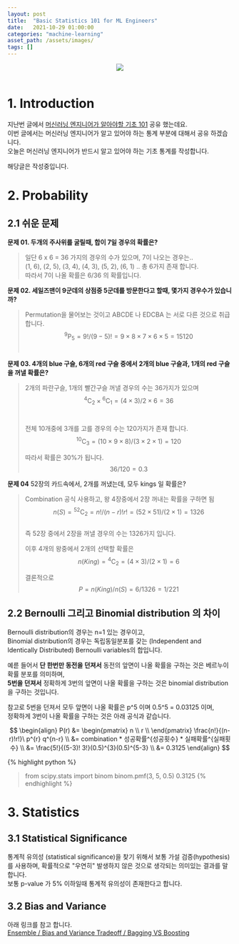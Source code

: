 ```yaml
---
layout: post 
title:  "Basic Statistics 101 for ML Engineers"
date:   2021-10-29 01:00:00 
categories: "machine-learning"
asset_path: /assets/images/ 
tags: []
---
```



<header>
    <img src="{{ page.asset_path }}coffee_keyboard.jpeg" class="center img-responsive img-rounded img-fluid">
</header>


# 1. Introduction

지난번 글에서 [머신러닝 엔지니어가 알아야할 기초 101](/engineering/2021/09/20/Basic-Engineering) 공유 했는데요.<br> 
이번 글에서는 머신러닝 엔지니어가 알고 있어야 하는 통계 부분에 대해서 공유 하겠습니다.<br>
오늘은 머신러닝 엔지니어가 반드시 알고 있어야 하는 기초 통계를 작성합니다. 


해당글은 작성중입니다.


# 2. Probability

## 2.1 쉬운 문제

**문제 01. 두개의 주사위를 굴릴때, 합이 7일 경우의 확률은?** 

> 일단 6 x 6 = 36 가지의 경우의 수가 있으며, 7이 나오는 경우는..<br>
> (1, 6), (2, 5), (3, 4), (4, 3), (5, 2), (6, 1) .. 총 6가지 존재 합니다.<br>
> 따라서 7이 나올 확률은 6/36 의 확률입니다. 


**문제 02. 세일즈맨이 9군데의 상점중 5군데를 방문한다고 할때, 몇가지 경우수가 있습니까?** 

> Permutation을 물어보는 것이고 ABCDE 나 EDCBA 는 서로 다른 것으로 취급합니다. <br>
> $$ {}^{9} \mathrm{ P }_5 = 9! / (9-5)! = 9 \times 8 \times 7 \times 6 \times 5 = 15120 $$ <br> 


**문제 03. 4개의 blue 구슬, 6개의 red 구슬 중에서 2개의 blue 구슬과, 1개의 red 구슬을 꺼낼 확률은?**

> 2개의 파란구슬, 1개의 빨간구슬 꺼낼 경우의 수는 36가지가 있으며 <br>
> $$ {}^{4} \mathrm{ C }_2 \times {}^{6} \mathrm{ C }_1 = (4 \times 3)/2 \times 6 = 36 $$ <br>
> 
> 전체 10개중에 3개를 고를 경우의 수는 120가지가 존재 합니다. <br>
> $$ {}^{10} \mathrm{ C }_3 = (10 \times 9 \times 8) / (3 \times 2 \times 1) = 120 $$
> 
> 따라서 확률은 30%가 됩니다. <br>
> $$ 36 / 120 = 0.3 $$


**문제 04** 52장의 카드속에서, 2개를 꺼냈는데, 모두 kings 일 확률은? 

> Combination 공식 사용하고, 왕 4장중에서 2장 꺼내는 확률을 구하면 됨<br>
> $$ n(S) = {}^{52} \mathrm{ C }_2 = n! / (n-r)!r! = (52 \times 51) / (2 \times 1) = 1326 $$  <br>
> 즉 52장 중에서 2장을 꺼낼 경우의 수는 1326가지 입니다. <br>
> 
> 이후 4개의 왕중에서 2개의 선택할 확률은 <br>
> $$ n(King) = {}^4 \mathrm{ C }_2 = (4 \times 3) / (2 \times 1) = 6 $$
> 
> 결론적으로 <br>
> $$ P = n(King) / n(S) = 6 / 1326 = 1/221 $$


## 2.2 Bernoulli 그리고 Binomial distribution 의 차이

Bernoulli distribution의 경우는 n=1 있는 경우이고, <br>
Binomial distribution의 경우는 독립동일분포를 갖는 (Independent and Identically Distributed) Bernoulli variables의 합입니다. 

예륻 들어서 **단 한번만 동전을 던져서** 동전의 앞면이 나올 확률을 구하는 것은 베르누이 확률 분포를 의미하며, <br>
**5번을 던져서** 정확하게 3번의 앞면이 나올 확률을 구하는 것은 binomial distribution을 구하는 것입니다. 

참고로 5번을 던져서 모두 앞면이 나올 확률은 p^5 이며 0.5^5 = 0.03125 이며,<br>
정확하게 3번이 나올 확률을 구하는 것은 아래 공식과 같습니다.

$$ \begin{align}
P(r) &= \begin{pmatrix} 
n \\
r \\
\end{pmatrix}
\frac{n!}{(n-r)!r!}\ p^{r} q^{n-r} \\ 
&= combination * 성공확률^{성공횟수} * 실패확률^{실패횟수} \\ 
&= \frac{5!}{(5-3)! 3!}(0.5)^{3}(0.5)^{5-3} \\ 
&= 0.3125
\end{align} $$

{% highlight python %}
> from scipy.stats import binom 
> binom.pmf(3, 5, 0.5)
0.3125
{% endhighlight %}























# 3. Statistics 

## 3.1 Statistical Significance 

통계적 유의성 (statistical significance)을 찾기 위해서 보통 가설 검증(hypothesis)를 사용하며, 
확률적으로 "우연히" 발생하지 않은 것으로 생각되는 의미있는 결과를 말합니다. <br>
보통 p-value 가 5% 이하일때 통계적 유의성이 존재한다고 합니다.


## 3.2 Bias and Variance 

아래 링크를 참고 합니다. <br>
[Ensemble / Bias and Variance Tradeoff / Bagging VS Boosting](/machine-learning/2015/10/25/Bias-Variance-Tradeoff-Ensemble/)


